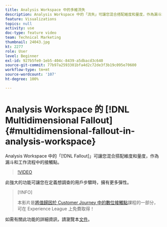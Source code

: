 ```yaml
---
title: Analysis Workspace 中的多維流失
description: Analysis Workspace 中的「流失」可讓您混合搭配維度和量度，作為漏斗和工作流程中的接觸點。
feature: Visualizations
topics: null
activity: use
doc-type: feature video
team: Technical Marketing
thumbnail: 24043.jpg
kt: 2277
role: User
level: Beginner
exl-id: 927b5fe0-1eb5-404c-8439-a5dbacd3c640
source-git-commit: 77b97a2593301bfa4d2c72de3f3b19c095e70600
workflow-type: tm+mt
source-wordcount: '107'
ht-degree: 100%

---
```


# Analysis Workspace 的 [!DNL Multidimensional Fallout] {#multidimensional-fallout-in-analysis-workspace}

Analysis Workspace 中的「[!DNL Fallout]」可讓您混合搭配維度和量度，作為漏斗和工作流程中的接觸點。

>[!VIDEO](https://video.tv.adobe.com/v/24043/?quality=12)

此強大的功能可讓您在定義想調查的用戶步驟時，擁有更多彈性。

>[!INFO]
>
> 本影片是[將值歸因於 Customer Journey 中的數位接觸點](https://experienceleague.adobe.com/?recommended=Analytics-U-1-2020.2)課程的一部分，可在 Experience League 上免費取得！

如需有關此功能的詳細資訊，請瀏覽本[文件](https://experienceleague.adobe.com/docs/analytics/analyze/analysis-workspace/visualizations/fallout/configuring-interdimensional-fallout.html?lang=zh-Hant)。
